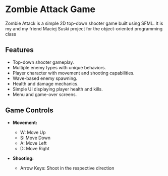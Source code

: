 Zombie Attack Game
==================

Zombie Attack is a simple 2D top-down shooter game built using SFML. It is my and
my friend Maciej Suski project for the object-oriented programming class

Features
--------

*   Top-down shooter gameplay.
*   Multiple enemy types with unique behaviors.
*   Player character with movement and shooting capabilities.
*   Wave-based enemy spawning.
*   Health and damage mechanics.
*   Simple UI displaying player health and kills.
*   Menu and game-over screens.

Game Controls
-------------

*   **Movement:**

    *   W: Move Up
    *   S: Move Down
    *   A: Move Left
    *   D: Move Right
*   **Shooting:**

    *   Arrow Keys: Shoot in the respective direction